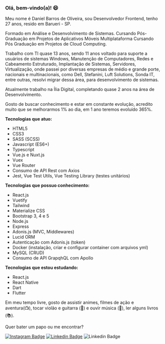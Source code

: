### Olá, bem-vindo(a)! :smile:

Meu nome é Daniel Barros de Oliveira, sou Desenvolvedor Frontend, tenho 27 anos, resido em Barueri - SP.

Formado em Análise e Desenvolvimento de Sistemas.
Cursando Pós-Graduação em Projetos de Aplicativos Móveis Multiplataforma 
Cursando Pós Graduação em Projetos de Cloud Computing.

Trabalho com TI quase 13 anos, sendo 11 anos voltado para suporte a usuários de sistemas Windows, Manutenção de Computadores, Redes e Cabeamento Estruturado, Implantação de Sistemas, Servidores, Virtualização, onde passei por diversas empresas de médio e grande porte, nacionais e multinacionais, como Dell, Stefanini, Luft Solutions, Sonda IT, entre outras, resolvi migrar dessa área, para desenvolvimento de sistemas.

Atualmente trabalho na Ília Digital, completando quase 2 anos na área de Desenvolvimento.

Gosto de buscar conhecimento e estar em constante evolução, acredito muito que se melhorarmos 1% ao dia, em 1 ano teremos evoluído 365%.

**Tecnologias que atuo:**

- HTML5
- CSS3
- SASS (SCSS)
- Javascript (ES6+)
- Typescript
- Vue.js e Nuxt.js
- Vuex
- Vue Router
- Consumo de API Rest com Axios
- Jest, Vue Test Utils, Vue Testing Library (testes unitários)

**Tecnologias que possuo conhecimento:**

- React.js
- Vuetify
- Tailwind
- Materialize CSS
- Bootstrap 3, 4 e 5
- Node.js
- Express
- Adonis.js (MVC, Middlewares)
- Lucid ORM
- Autenticação com Adonis.js (token)
- Docker (instalação, criar e configurar container com arquivos yml)
- MySQL (CRUD)
- Consumo de API GrapqhQL com Apollo

**Tecnologias que estou estudando:**

- React.js
- React Native
- Dart
- Flutter

Em meu tempo livre, gosto de assistir animes, filmes de ação e aventura(:tv:), tocar violão e guitarra (:guitar:) e ouvir música (:musical_note:), ler alguns livros (:books:).

Quer bater um papo ou me encontrar?

[![Instagram Badge](https://img.shields.io/badge/-Instagram-red?style=flat-square&labelColor=red&logo=instagram&logoColor=white&link=https://www.instagram.com/danieloliveira_dev/)](https://www.instagram.com/danieloliveira_dev/)
[![Linkedin Badge](https://img.shields.io/badge/-LinkedIn-blue?style=flat-square&logo=Linkedin&logoColor=white&link=https://www.linkedin.com/in/danielbarrosdeoliveira/)](https://www.linkedin.com/in/danielbarrosdeoliveira/)
![Linkedin Badge](https://img.shields.io/static/v1?label=email&message=danielbarrosdeoliveira@outlook.com&color=blue)
